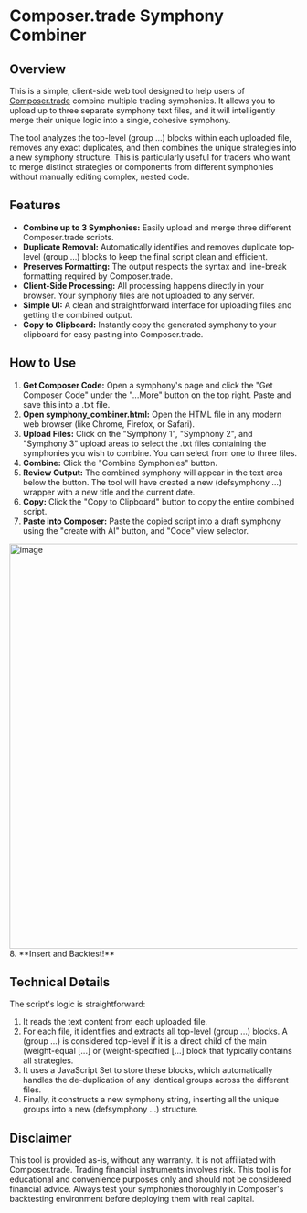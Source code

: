 # **Composer.trade Symphony Combiner**

## **Overview**

This is a simple, client-side web tool designed to help users of [Composer.trade](https://www.composer.trade/) combine multiple trading symphonies. It allows you to upload up to three separate symphony text files, and it will intelligently merge their unique logic into a single, cohesive symphony.

The tool analyzes the top-level (group ...) blocks within each uploaded file, removes any exact duplicates, and then combines the unique strategies into a new symphony structure. This is particularly useful for traders who want to merge distinct strategies or components from different symphonies without manually editing complex, nested code.

## **Features**

* **Combine up to 3 Symphonies:** Easily upload and merge three different Composer.trade scripts.  
* **Duplicate Removal:** Automatically identifies and removes duplicate top-level (group ...) blocks to keep the final script clean and efficient.  
* **Preserves Formatting:** The output respects the syntax and line-break formatting required by Composer.trade.  
* **Client-Side Processing:** All processing happens directly in your browser. Your symphony files are not uploaded to any server.  
* **Simple UI:** A clean and straightforward interface for uploading files and getting the combined output.  
* **Copy to Clipboard:** Instantly copy the generated symphony to your clipboard for easy pasting into Composer.trade.

## **How to Use**

1. **Get Composer Code:** Open a symphony's page and click the "Get Composer Code" under the "...More" button on the top right. Paste and save this into a .txt file.
2. **Open symphony\_combiner.html:** Open the HTML file in any modern web browser (like Chrome, Firefox, or Safari).  
3. **Upload Files:** Click on the "Symphony 1", "Symphony 2", and "Symphony 3" upload areas to select the .txt files containing the symphonies you wish to combine. You can select from one to three files.  
4. **Combine:** Click the "Combine Symphonies" button.  
5. **Review Output:** The combined symphony will appear in the text area below the button. The tool will have created a new (defsymphony ...) wrapper with a new title and the current date.  
6. **Copy:** Click the "Copy to Clipboard" button to copy the entire combined script.  
7. **Paste into Composer:** Paste the copied script into a draft symphony using the "create with AI" button, and "Code" view selector.
<img width="1310" height="709" alt="image" src="https://github.com/user-attachments/assets/e6312916-f7e6-483b-aedf-864fb145d094" />
8. **Insert and Backtest!**

## **Technical Details**

The script's logic is straightforward:

1. It reads the text content from each uploaded file.  
2. For each file, it identifies and extracts all top-level (group ...) blocks. A (group ...) is considered top-level if it is a direct child of the main (weight-equal \[...\] or (weight-specified \[...\] block that typically contains all strategies.  
3. It uses a JavaScript Set to store these blocks, which automatically handles the de-duplication of any identical groups across the different files.  
4. Finally, it constructs a new symphony string, inserting all the unique groups into a new (defsymphony ...) structure.

## **Disclaimer**

This tool is provided as-is, without any warranty. It is not affiliated with Composer.trade. Trading financial instruments involves risk. This tool is for educational and convenience purposes only and should not be considered financial advice. Always test your symphonies thoroughly in Composer's backtesting environment before deploying them with real capital.
